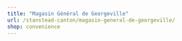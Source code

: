```yaml
---
title: "Magasin Général de Georgeville"
url: /stanstead-canton/magasin-general-de-georgeville/
shop: convenience
---
```

